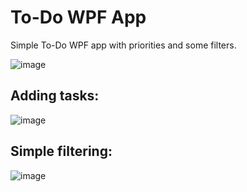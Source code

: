 # To-Do WPF App
Simple To-Do WPF app with priorities and some filters.

![image](https://github.com/vojtechgistr/wpf-todo-app/assets/56306485/78814cdc-273a-45de-abb7-e985f3778a68)

## Adding tasks:
![image](https://github.com/vojtechgistr/wpf-todo-app/assets/56306485/b6a5fcb3-417a-4217-a078-88434067a36d)

## Simple filtering:
![image](https://github.com/vojtechgistr/wpf-todo-app/assets/56306485/76b2230c-fd85-4d4a-92d6-221797bb8f0a)
